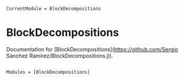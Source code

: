 ```@meta
CurrentModule = BlockDecompositions
```

# BlockDecompositions

Documentation for [BlockDecompositions](https://github.com/Sergio Sánchez Ramírez/BlockDecompositions.jl).

```@index
```

```@autodocs
Modules = [BlockDecompositions]
```
